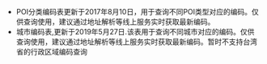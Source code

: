 - POI分类编码表更新于2017年8月10日，用于查询不同POI类型对应的编码。仅供查询使用，建议通过地址解析等线上服务实时获取最新编码。
- 城市编码表,更新于2019年5月27日.该表用于查询不同城市对应的编码。仅供查询使用，建议通过地址解析等线上服务实时获取最新编码。暂时不支持台湾省的行政区域编码查询